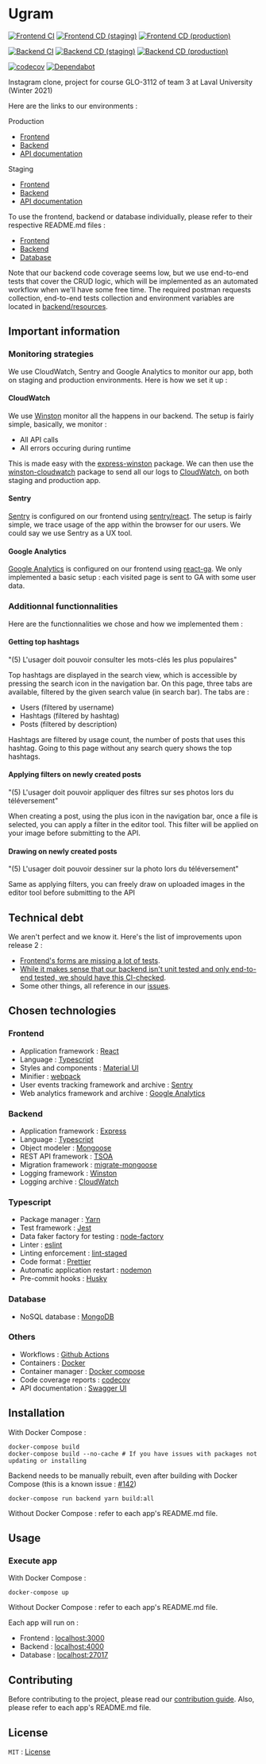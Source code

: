 # Ugram

[![Frontend CI](https://github.com/GLO3112-classrooms/ugram-h2021-team-03/actions/workflows/frontend-ci.yml/badge.svg)](https://github.com/GLO3112-classrooms/ugram-h2021-team-03/actions/workflows/frontend-ci.yml)
[![Frontend CD (staging)](https://github.com/GLO3112-classrooms/ugram-h2021-team-03/actions/workflows/frontend-cd-staging.yml/badge.svg)](https://github.com/GLO3112-classrooms/ugram-h2021-team-03/actions/workflows/frontend-cd-staging.yml)
[![Frontend CD (production)](https://github.com/GLO3112-classrooms/ugram-h2021-team-03/actions/workflows/frontend-cd-production.yml/badge.svg)](https://github.com/GLO3112-classrooms/ugram-h2021-team-03/actions/workflows/frontend-cd-production.yml)

[![Backend CI](https://github.com/GLO3112-classrooms/ugram-h2021-team-03/actions/workflows/backend-ci.yml/badge.svg)](https://github.com/GLO3112-classrooms/ugram-h2021-team-03/actions/workflows/backend-ci.yml)
[![Backend CD (staging)](https://github.com/GLO3112-classrooms/ugram-h2021-team-03/actions/workflows/backend-cd-staging.yml/badge.svg)](https://github.com/GLO3112-classrooms/ugram-h2021-team-03/actions/workflows/backend-cd-staging.yml)
[![Backend CD (production)](https://github.com/GLO3112-classrooms/ugram-h2021-team-03/actions/workflows/backend-cd-production.yml/badge.svg)](https://github.com/GLO3112-classrooms/ugram-h2021-team-03/actions/workflows/backend-cd-production.yml)

[![codecov](https://codecov.io/gh/GLO3112-classrooms/ugram-h2021-team-03/branch/develop/graph/badge.svg?token=KH3C595NOS)](https://codecov.io/gh/GLO3112-classrooms/ugram-h2021-team-03)
[![Dependabot](https://badgen.net/badge/Dependabot/enabled/green?icon=dependabot)](https://dependabot.com/)

Instagram clone, project for course GLO-3112 of team 3 at Laval University (Winter 2021)

Here are the links to our environments : 

Production
- [Frontend](http://ugram.ca)
- [Backend](http://api.ugram.ca)
- [API documentation](http://api.ugram.ca/docs)

Staging
- [Frontend](http://staging.ugram.ca)
- [Backend](http://api.staging.ugram.ca)
- [API documentation](http://api.staging.ugram.ca/docs)

To use the frontend, backend or database individually, please refer to their respective README.md files : 
- [Frontend](frontend)
- [Backend](backend)
- [Database](database)

Note that our backend code coverage seems low, but we use end-to-end tests that cover the CRUD logic, which will be implemented as an automated workflow when we'll have some free time. The required postman requests collection, end-to-end tests collection and environment variables are located in [backend/resources](backend/resources).

## Important information

### Monitoring strategies

We use CloudWatch, Sentry and Google Analytics to monitor our app, both on staging and production environments. Here is how we set it up : 

#### CloudWatch

We use [Winston](https://github.com/winstonjs/winston) monitor all the happens in our backend. The setup is fairly simple, basically, we monitor : 

- All API calls
- All errors occuring during runtime

This is made easy with the [express-winston](https://www.npmjs.com/package/express-winston) package. We can then use the [winston-cloudwatch](https://www.npmjs.com/package/winston-cloudwatch) package to send all our logs to [CloudWatch](https://aws.amazon.com/cloudwatch), on both staging and production app.

#### Sentry

[Sentry](https://sentry.io) is configured on our frontend using [sentry/react](https://docs.sentry.io/platforms/javascript/guides/react/). The setup is fairly simple, we trace usage of the app within the browser for our users. We could say we use Sentry as a UX tool.

#### Google Analytics

[Google Analytics](https://analytics.google.com/analytics/web) is configured on our frontend using [react-ga](https://github.com/react-ga/react-ga). We only implemented a basic setup : each visited page is sent to GA with some user data.

### Additionnal functionnalities

Here are the functionnalities we chose and how we implemented them : 

#### Getting top hashtags

"(5) L'usager doit pouvoir consulter les mots-clés les plus populaires"

Top hashtags are displayed in the search view, which is accessible by pressing the search icon in the navigation bar. On this page, three tabs are available, filtered by the given search value (in search bar). The tabs are : 

- Users (filtered by username)
- Hashtags (filtered by hashtag)
- Posts (filtered by description)

Hashtags are filtered by usage count, the number of posts that uses this hashtag. Going to this page without any search query shows the top hashtags.

#### Applying filters on newly created posts

"(5) L'usager doit pouvoir appliquer des filtres sur ses photos lors du téléversement"

When creating a post, using the plus icon in the navigation bar, once a file is selected, you can apply a filter in the editor tool. This filter will be applied on your image before submitting to the API.

#### Drawing on newly created posts

"(5) L'usager doit pouvoir dessiner sur la photo lors du téléversement"

Same as applying filters, you can freely draw on uploaded images in the editor tool before submitting to the API

## Technical debt

We aren't perfect and we know it. Here's the list of improvements upon release 2 : 

- [Frontend's forms are missing a lot of tests](https://github.com/GLO3112-classrooms/ugram-h2021-team-03/issues/242).
- [While it makes sense that our backend isn't unit tested and only end-to-end tested, we should have this CI-checked](https://github.com/GLO3112-classrooms/ugram-h2021-team-03/issues/138).
- Some other things, all reference in our [issues](https://github.com/GLO3112-classrooms/ugram-h2021-team-03/issues).

## Chosen technologies

### Frontend

- Application framework : [React](https://reactjs.org/)
- Language : [Typescript](https://www.typescriptlang.org/)
- Styles and components : [Material UI](https://material-ui.com/)
- Minifier : [webpack](https://webpack.js.org/)
- User events tracking framework and archive : [Sentry](https://sentry.io)
- Web analytics framework and archive : [Google Analytics](https://analytics.google.com/analytics/web)

### Backend

- Application framework : [Express](https://expressjs.com/)
- Language : [Typescript](https://www.typescriptlang.org/)
- Object modeler : [Mongoose](https://mongoosejs.com/)
- REST API framework : [TSOA](https://github.com/lukeautry/tsoa)
- Migration framework : [migrate-mongoose](https://www.npmjs.com/package/migrate-mongoose)
- Logging framework : [Winston](https://github.com/winstonjs/winston)
- Logging archive : [CloudWatch](https://aws.amazon.com/cloudwatch)

### Typescript

- Package manager : [Yarn](https://yarnpkg.com/)
- Test framework : [Jest](https://jestjs.io/)
- Data faker factory for testing : [node-factory](https://olavoasantos.github.io/node-factory/)
- Linter : [eslint](https://eslint.org/)
- Linting enforcement : [lint-staged](https://github.com/okonet/lint-staged)
- Code format : [Prettier](https://prettier.io/)
- Automatic application restart : [nodemon](https://nodemon.io/)
- Pre-commit hooks : [Husky](https://github.com/typicode/husky)

### Database

- NoSQL database : [MongoDB](https://www.mongodb.com/)

### Others

- Workflows : [Github Actions](https://github.com/features/actions)
- Containers : [Docker](https://www.docker.com/)
- Container manager : [Docker compose](https://docs.docker.com/compose/)
- Code coverage reports : [codecov](https://codecov.io/)
- API documentation : [Swagger UI](https://swagger.io/tools/swagger-ui/)

## Installation

With Docker Compose : 
```shell
docker-compose build
docker-compose build --no-cache # If you have issues with packages not updating or installing
```

Backend needs to be manually rebuilt, even after building with Docker Compose (this is a known issue : [#142](https://github.com/GLO3112-classrooms/ugram-h2021-team-03/issues/142))

```shell
docker-compose run backend yarn build:all
```

Without Docker Compose : refer to each app's README.md file.

## Usage

### Execute app

With Docker Compose :
```shell
docker-compose up
```

Without Docker Compose : refer to each app's README.md file.

Each app will run on : 

- Frontend : [localhost:3000](http://localhost:3000)
- Backend : [localhost:4000](http://localhost:4000)
- Database : [localhost:27017](http://localhost:27017)

## Contributing

Before contributing to the project, please read our [contribution guide](CONTRIBUTING.md). Also, please refer to each app's README.md file.

## License

`MIT` : [License](LICENSE)
